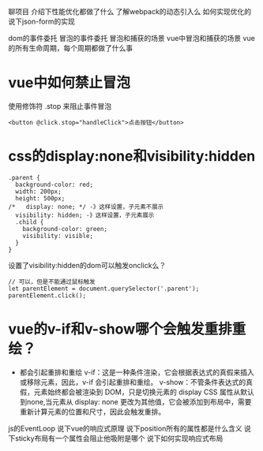 聊项目
介绍下性能优化都做了什么
了解webpack的动态引入么 如何实现优化的
说下json-form的实现

dom的事件委托
冒泡的事件委托
冒泡和捕获的场景
vue中冒泡和捕获的场景
vue的所有生命周期，每个周期都做了什么事
# vue中如何禁止冒泡
使用修饰符 .stop 来阻止事件冒泡
```
<button @click.stop="handleClick">点击按钮</button>

```
# css的display:none和visibility:hidden
```
.parent {
  background-color: red;
  width: 200px;
  height: 500px;
/*   display: none; */ -》这样设置，子元素不展示
  visibility: hidden; -》这样设置，子元素展示
  .child {
    background-color: green;
    visibility: visible;
  }
}
```
设置了visibility:hidden的dom可以触发onclick么？
```
// 可以，但是不能通过鼠标触发
let parentElement = document.querySelector('.parent');
parentElement.click();

```
# vue的v-if和v-show哪个会触发重排重绘？
- 都会引起重排和重绘
v-if：这是一种条件渲染，它会根据表达式的真假来插入或移除元素，因此，v-if 会引起重排和重绘。
v-show：不管条件表达式的真假，元素始终都会被渲染到 DOM，只是切换元素的 display CSS 属性从默认到none,当元素从 display: none 更改为其他值，它会被添加到布局中，需要重新计算元素的位置和尺寸，因此会触发重排。

js的EventLoop
说下vue的响应式原理
说下position所有的属性都是什么含义
说下sticky布局有一个属性会阻止他吸附是哪个
说下如何实现响应式布局
